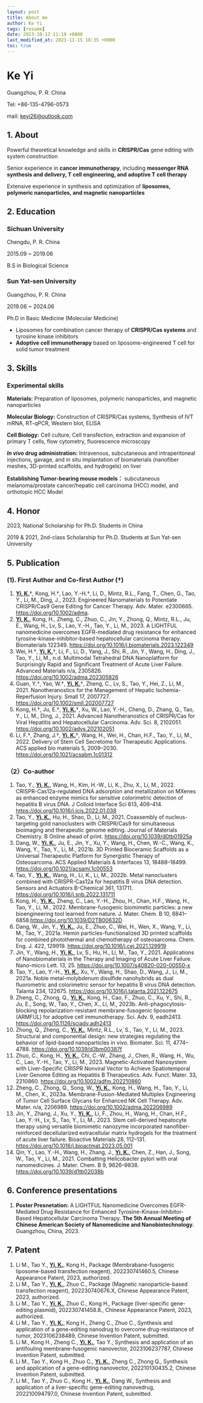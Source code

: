 ```yaml
---
layout: post
title: About me
author: Ke Yi
tags: [resume]
date: 2023-10-12 11:19 +0800
last_modified_at: 2023-11-15 18:35 +0800
toc: true
---
```


# <i class="fa-solid fa-id-card"></i> Ke Yi

<i class="fa-solid fa-location-dot"></i> Guangzhou, P. R. China

<i class="fa-solid fa-phone"></i> Tel: +86-135-4796-0573


<i class="fa-solid fa-envelope"></i> mail: keyi26@outlook.com

## 1. About
<i class="fa-solid fa-dna"></i> Powerful theoretical knowledge and skills in **CRISPR/Cas** gene editing with system construction

<i class="fa-solid fa-disease"></i> Senior experience in **cancer immunotherapy**, including **messenger RNA synthesis and delivery, T cell engineering, and adoptive T cell therapy**

<i class="fa-solid fa-flask-vial"></i> Extensive experience in synthesis and optimization of **liposomes, polymeric nanoparticles, and magnetic nanoparticles**

## 2. Education

### Sichuan University
<i class="fa-solid fa-location-dot"></i> Chengdu, P. R. China

<i class="fa-solid fa-clock"></i> 2015.09 ~ 2019.06

<i class="fa-solid fa-graduation-cap"></i> B.S in Biological Science

### Sun Yat-sen University
<i class="fa-solid fa-location-dot"></i> Guangzhou, P. R. China

<i class="fa-solid fa-clock"></i> 2019.06 ~ 2024.06

<i class="fa-solid fa-graduation-cap"></i> Ph.D in Basic Medicine (Molecular Medicine)

- Liposomes for combination cancer therapy of **CRISPR/Cas systems** and tyrosine kinase inhibitors
- **Adoptive cell immunotherapy** based on liposome-engineered T cell for solid tumor treatment

## 3. Skills
### Experimental skills

<i class="fa-solid fa-flask-vial"></i> **Materials:** Preparation of liposomes, polymeric nanoparticles, and magnetic nanoparticles

<i class="fa-solid fa-dna"></i>  **Molecular Biology:** Construction of CRISPR/Cas systems, Synthesis of IVT mRNA, RT-qPCR, Western blot, ELISA

<i class="fa-solid fa-table-cells"></i> **Cell Biology:** Cell culture, Cell transfection, extraction and expansion of primary T cells, flow cytometry, fluorescence microscopy

<i class="fa-solid fa-capsules"></i> ***In vivo* drug administration:** Intravenous, subcutaneous and intraperitoneal injections, gavage, and in situ implantation of biomaterials (nanofiber meshes, 3D-printed scaffolds, and hydrogels) on liver

<i class="fa-solid fa-disease"></i> **Establishing Tumor-bearing mouse models：** subcutaneous melanoma/prostate cancer/hepatic cell carcinoma (HCC) model, and orthotopic HCC Model


## 4. Honor
<i class="fa-solid fa-award" style="color: #f7be22;"></i> 2023, National Scholarship for Ph.D. Students in China

<i class="fa-solid fa-award" style="color: #f7be22;"></i> 2019 & 2021, 2nd-class Scholarship for Ph.D. Students at Sun Yat-sen University

## 5. Publication
### (1). First Author and Co-first Author (†)
1. **<u>Yi, K.</u>**†, Kong, H.†, Lao, Y.-H.†, Li, D., Mintz, R.L., Fang, T., Chen, G., Tao, Y., Li, M., Ding, J., 2023. Engineered Nanomaterials to Potentiate CRISPR/Cas9 Gene Editing for Cancer Therapy. Adv. Mater. e2300665. https://doi.org/10.1002/adma.
1. **<u>Yi, K.</u>**, Kong, H., Zheng, C., Zhuo, C., Jin, Y., Zhong, Q., Mintz, R.L., Ju, E., Wang, H., Lv, S., Lao, Y.-H., Tao, Y., Li, M., 2023. A LIGHTFUL nanomedicine overcomes EGFR-mediated drug resistance for enhanced tyrosine-kinase-inhibitor-based hepatocellular carcinoma therapy. Biomaterials 122349. https://doi.org/10.1016/j.biomaterials.2023.122349
1. Wei, H.†, **<u>Yi, K.</u>**†, Li, F., Li, D., Yang, J., Shi, R., Jin, Y., Wang, H., Ding, J., Tao, Y., Li, M., n.d. Multimodal Tetrahedral DNA Nanoplatform for Surprisingly Rapid and Significant Treatment of Acute Liver Failure. Advanced Materials n/a, 2305826. https://doi.org/10.1002/adma.202305826
1. Guan, Y.†, Yao, W.†, **<u>Yi, K.</u>**†, Zheng, C., Lv, S., Tao, Y., Hei, Z., Li, M., 2021. Nanotheranostics for the Management of Hepatic Ischemia-Reperfusion Injury. Small 17, 2007727. https://doi.org/10.1002/smll.202007727
1. Kong, H.†, Ju, E.†, **<u>Yi, K.</u>**†, Xu, W., Lao, Y.-H., Cheng, D., Zhang, Q., Tao, Y., Li, M., Ding, J., 2021. Advanced Nanotheranostics of CRISPR/Cas for Viral Hepatitis and Hepatocellular Carcinoma. Adv. Sci. 8, 2102051. https://doi.org/10.1002/advs.202102051
1. Li, F.†, Zhang, J.†, **<u>Yi, K.</u>**†, Wang, H., Wei, H., Chan, H.F., Tao, Y., Li, M., 2022. Delivery of Stem Cell Secretome for Therapeutic Applications. ACS applied bio materials 5, 2009–2030. https://doi.org/10.1021/acsabm.1c01312

### （2）Co-author
1. Tao, Y., **<u>Yi, K.</u>**, Wang, H., Kim, H.-W., Li, K., Zhu, X., Li, M., 2022. CRISPR-Cas12a-regulated DNA adsorption and metallization on MXenes as enhanced enzyme mimics for sensitive colorimetric detection of hepatitis B virus DNA. J Colloid Interface Sci 613, 406–414. https://doi.org/10.1016/j.jcis.2022.01.038
1. Tao, Y., **<u>Yi, K.</u>**, Hu, H., Shao, D., Li, M., 2021. Coassembly of nucleus-targeting gold nanoclusters with CRISPR/Cas9 for simultaneous bioimaging and therapeutic genome editing. Journal of Materials Chemistry. B Online ahead of print. https://doi.org/10.1039/d0tb01925a
1. Dang, W., **<u>Yi, K.</u>**, Ju, E., Jin, Y., Xu, Y., Wang, H., Chen, W.-C., Wang, K., Wang, Y., Tao, Y., Li, M., 2021b. 3D Printed Bioceramic Scaffolds as a Universal Therapeutic Platform for Synergistic Therapy of Osteosarcoma. ACS Applied Materials \& Interfaces 13, 18488–18499. https://doi.org/10.1021/acsami.1c00553
1. Tao, Y., **<u>Yi, K.</u>**, Wang, H., Li, K., Li, M., 2022b. Metal nanoclusters combined with CRISPR-Cas12a for hepatitis B virus DNA detection. Sensors and Actuators B-Chemical 361, 131711. https://doi.org/10.1016/j.snb.2022.131711
1. Kong, H., **<u>Yi, K.</u>**, Zheng, C., Lao, Y.-H., Zhou, H., Chan, H.F., Wang, H., Tao, Y., Li, M., 2022. Membrane-fusogenic biomimetic particles: a new bioengineering tool learned from nature. J. Mater. Chem. B 10, 6841–6858.https://doi.org/10.1039/D2TB00632D
1. Dang, W., Jin, Y., **<u>Yi, K.</u>**, Ju, E., Zhuo, C., Wei, H., Wen, X., Wang, Y., Li, M., Tao, Y., 2021a. Hemin particles-functionalized 3D printed scaffolds for combined photothermal and chemotherapy of osteosarcoma. Chem. Eng. J. 422, 129919. https://doi.org/10.1016/j.cej.2021.129919
1. Jin, Y., Wang, H., **<u>Yi, K.</u>**, Lv, S., Hu, H., Li, M., Tao, Y., 2021. Applications of Nanobiomaterials in the Therapy and Imaging of Acute Liver Failure. Nano-micro Lett. 13, 25. https://doi.org/10.1007/s40820-020-00550-x
1. Tao, Y., Lao, Y.-H., **<u>Yi, K.</u>**, Xu, Y., Wang, H., Shao, D., Wang, J., Li, M., 2021a. Noble metal-molybdenum disulfide nanohybrids as dual fluorometric and colorimetric sensor for hepatitis B virus DNA detection. Talanta 234, 122675. https://doi.org/10.1016/j.talanta.2021.122675
1. Zheng, C., Zhong, Q., **<u>Yi, K.</u>**, Kong, H., Cao, F., Zhuo, C., Xu, Y., Shi, R., Ju, E., Song, W., Tao, Y., Chen, X., Li, M., 2023b. Anti-phagocytosis-blocking repolarization-resistant membrane-fusogenic liposome (ARMFUL) for adoptive cell immunotherapy. Sci. Adv. 9, eadh2413. https://doi.org/10.1126/sciadv.adh2413
1. Zhong, Q., Zheng, C., **<u>Yi, K.</u>**, Mintz, R.L., Lv, S., Tao, Y., Li, M., 2023. Structural and componential design: new strategies regulating the behavior of lipid-based nanoparticles in vivo. Biomater. Sci. 11, 4774–4788. https://doi.org/10.1039/d3bm00387f
1. Zhuo, C., Kong, H., **<u>Yi, K.</u>**, Chi, C.-W., Zhang, J., Chen, R., Wang, H., Wu, C., Lao, Y.-H., Tao, Y., Li, M., 2023. Magnetic-Activated Nanosystem with Liver-Specific CRISPR Nonviral Vector to Achieve Spatiotemporal Liver Genome Editing as Hepatitis B Therapeutics. Adv. Funct. Mater. 33, 2210860. https://doi.org/10.1002/adfm.202210860
1. Zheng, C., Zhong, Q., Song, W., **<u>Yi, K.</u>**, Kong, H., Wang, H., Tao, Y., Li, M., Chen, X., 2023a. Membrane-Fusion-Mediated Multiplex Engineering of Tumor Cell Surface Glycans for Enhanced NK Cell Therapy. Adv. Mater. n/a, 2206989. https://doi.org/10.1002/adma.202206989
1. Jin, Y., Zhang, J., Xu, Y., **<u>Yi, K.</u>**, Li, F., Zhou, H., Wang, H., Chan, H.F., Lao, Y.-H., Lv, S., Tao, Y., Li, M., 2023. Stem cell-derived hepatocyte therapy using versatile biomimetic nanozyme incorporated nanofiber-reinforced decellularized extracellular matrix hydrogels for the treatment of acute liver failure. Bioactive Materials 28, 112–131. https://doi.org/10.1016/j.bioactmat.2023.05.001
1.  Qin, Y., Lao, Y.-H., Wang, H., Zhang, J., **<u>Yi, K.</u>**, Chen, Z., Han, J., Song, W., Tao, Y., Li, M., 2021. Combatting Helicobacter pylori with oral nanomedicines. J. Mater. Chem. B 9, 9826–9838. https://doi.org/10.1039/d1tb02038b

## 6. Conference presentations
1. **Poster Presnetation:** A LIGHTFUL Nanomedicine Overcomes EGFR-Mediated Drug Resistance for Enhanced Tyrosine-Kinase-Inhibitor-Based Hepatocellular Carcinoma Therapy. **The 5th Annual Meeting of Chinese American Society of Nanomedicine and Nanobiotechnology.** Guangzhou, China, 2023.

## 7. Patent
1. Li M., Tao Y., **<u>Yi, K.</u>**, Kong H., Package (Membrabane-fusogenic liposome-based transfection reagent), 202230741460.5, Chinese Appearance Patent, 2023, authorized.
1. Li M., Tao Y., **<u>Yi, K.</u>**, Zhuo C., Package (Magnetic nanoparticle-based transfection reagent), 202230740676.X, Chinese Appearance Patent, 2023, authorized.
1. Li M., Tao Y., **<u>Yi, K.</u>**, Zhuo C., Kong H., Package (liver-specific gene-editing plasmid), 202230741458.8., Chinese Appearance Patent, 2023, authorized.
1. Li M., Tao Y., **<u>Yi, K.</u>**, Kong H., Zheng C., Zhuo C., Synthesis and application of a gene-editing nanodrug to overcome drug-resistance of tumor, 2023106238489, Chinese Invention Patent, submitted.
1. Li M., Kong H., Zheng C., **<u>Yi, K.</u>**, Tao Y., Synthesis and application of an antifouling membrane-fusogenic nanovector, 2023106237787, Chinese Invention Patent, submitted.
1. Li M., Tao Y., Kong H., Zhuo C., **<u>Yi, K.</u>**, Zheng C., Zhong Q., Synthesis and application of a gene-editing nanovector, 202210130435.2, Chinese Invention Patent, submitted.
1. Li M., Tao Y., Zhuo C., Kong H., **<u>Yi, K.</u>**, Dang W., Synthesis and application of a liver-specific gene-editing nanovedrug, 202210094797.0, Chinese Invention Patent, submitted.